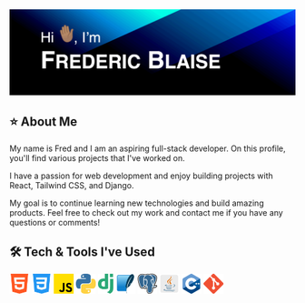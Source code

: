 <img src="images/animated-github-banner.gif" alt="Hi, I'm Frederic Blaise.">

## ⭐️ About Me
My name is Fred and I am an aspiring full-stack developer. On this profile, you'll find various projects that I've worked on.

I have a passion for web development and enjoy building projects with React, Tailwind CSS, and Django.

My goal is to continue learning new technologies and build amazing products. Feel free to check out my work and contact me if you have any questions or comments! 

## 🛠️ Tech & Tools I've Used
<p>
  <img src="images/html-logo.png" alt="html" height="35px">
  <img src="images/css-logo.png" alt="css" height="35px">
  <img src="images/javascript-logo.png" alt="javascript" height="35px">
  <img src="images/python-logo.png" alt="python" height="35px">
  <img src="images/django-logo.png" alt="django" height="35px">
  <img src="images/sqlite-logo.png" alt="sqlite" height="35px">
  <img src="images/postgresql-logo.png" alt="postgresql" height="35px">
  <img src="images/java-logo.png" alt="java" height="35px">
  <img src="images/cpp-logo.png" alt="c plus plus" height="35px">
  <img src="images/git-logo.png" alt="git" height="35px">
</p>
